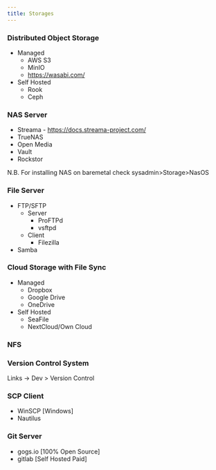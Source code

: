 ```yaml
---
title: Storages
---
```


### Distributed Object Storage
- Managed
  - AWS S3
  - MinIO
  - https://wasabi.com/
- Self Hosted
  - Rook
  - Ceph

### NAS Server

- Streama - https://docs.streama-project.com/
- TrueNAS
- Open Media
- Vault
- Rockstor

N.B. For installing NAS on baremetal check sysadmin>Storage>NasOS

### File Server

- FTP/SFTP
  - Server
    - ProFTPd
    - vsftpd
  - Client
    - Filezilla
- Samba

### Cloud Storage with File Sync

- Managed
  - Dropbox
  - Google Drive
  - OneDrive
- Self Hosted
  - SeaFile
  - NextCloud/Own Cloud

### NFS

### Version Control System

Links -> Dev > Version Control

### SCP Client

- WinSCP [Windows]
- Nautilus

### Git Server

- gogs.io [100% Open Source]
- gitlab [Self Hosted Paid]